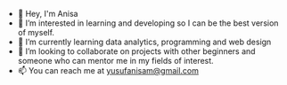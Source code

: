 - 👋 Hey, I'm Anisa
- 👀 I’m interested in learning and developing so I can be the best version of myself.
- 🌱 I’m currently learning data analytics, programming and web design
- 💞️ I’m looking to collaborate on projects with other beginners and someone who can mentor me in my fields of interest.
- 📫 You can reach me at yusufanisam@gmail.com

<!---
amy786zn/amy786zn is a ✨ special ✨ repository because its `README.md` (this file) appears on your GitHub profile.
You can click the Preview link to take a look at your changes.
--->
